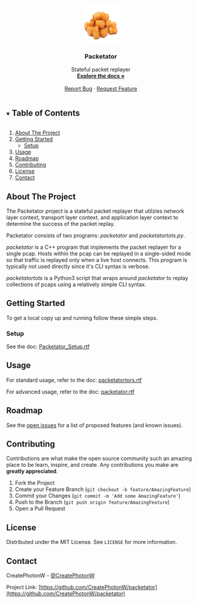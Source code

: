 <!--
*** Thanks for checking out the Best-README-Template. If you have a suggestion
*** that would make this better, please fork the repo and create a pull request
*** or simply open an issue with the tag "enhancement".
*** Thanks again! Now go create something AMAZING! :D
***
***
***
*** To avoid retyping too much info. Do a search and replace for the following:
*** CreatePhotonW, packetator, @CreatePhotonW, email, Packetator, Stateful packet replayer
-->



<!-- PROJECT SHIELDS -->
<!--
*** I'm using markdown "reference style" links for readability.
*** Reference links are enclosed in brackets [ ] instead of parentheses ( ).
*** See the bottom of this document for the declaration of the reference variables
*** for contributors-url, forks-url, etc. This is an optional, concise syntax you may use.
*** https://www.markdownguide.org/basic-syntax/#reference-style-links
-->
<!--
[![Contributors][contributors-shield]][contributors-url]
[![Forks][forks-shield]][forks-url]
[![Stargazers][stars-shield]][stars-url]
[![Issues][issues-shield]][issues-url]
[![MIT License][license-shield]][license-url]
[![LinkedIn][linkedin-shield]][linkedin-url]
-->


<!-- PROJECT LOGO -->
<br />
<p align="center">
  <a href="https://github.com/CreatePhotonW/packetator">
    <img src="tots.png" alt="Logo" width="100" height="100"> 
  </a>

  <h3 align="center">Packetator</h3>

  <p align="center">
    Stateful packet replayer
    <br />
    <a href="https://github.com/CreatePhotonW/packetator/tree/main/docs"><strong>Explore the docs »</strong></a>
    <br />
    <br />
    <!--
    <a href="https://github.com/CreatePhotonW/packetator">View Demo</a>
    ·
    -->
    <a href="https://github.com/CreatePhotonW/packetator/issues">Report Bug</a>
    ·
    <a href="https://github.com/CreatePhotonW/packetator/issues">Request Feature</a>
  </p>
</p>



<!-- TABLE OF CONTENTS -->
<details open="open">
  <summary><h2 style="display: inline-block">Table of Contents</h2></summary>
  <ol>
    <li>
      <a href="#about-the-project">About The Project</a>
    </li>
    <li>
      <a href="#getting-started">Getting Started</a>
      <ul>
        <li><a href="#Setup">Setup</a></li>
      </ul>
    </li>
    <li><a href="#usage">Usage</a></li>
    <li><a href="#roadmap">Roadmap</a></li>
    <li><a href="#contributing">Contributing</a></li>
    <li><a href="#license">License</a></li>
    <li><a href="#contact">Contact</a></li>
  </ol>
</details>



<!-- ABOUT THE PROJECT -->
## About The Project

<!--
[![Product Name Screen Shot][product-screenshot]](https://example.com)
-->

The Packetator project is a stateful packet replayer that utilzies network layer context, transport layer context, and application layer context to determine the success of the packet replay.

Packetator consists of two programs: _packetator_ and _packetatortots.py_.

_packetator_ is a C++ program that implements the packet replayer for a single pcap. Hosts within the pcap can be replayed in a single-sided mode so that traffic is replayed only when a live host connects. This program is typically not used directly since it's CLI syntax is verbose.

_packetatortots_ is a Python3 script that wraps around _packetator_ to replay collections of pcaps using a relatively simple CLI syntax.

<!-- 
### Built With

* []()
* []()
* []()

-->



<!-- GETTING STARTED -->
## Getting Started

To get a local copy up and running follow these simple steps.

### Setup

See the doc: [Packetator_Setup.rtf](docs/Packetator_Setup.rtf)


<!-- USAGE EXAMPLES -->
## Usage
For standard usage, refer to the doc: [packetatortors.rtf](docs/packetatortots.rtf)

For advanced usage, refer to the doc: [packetator.rtf](dpcs/packetator.rtf)

<!-- ROADMAP -->
## Roadmap

See the [open issues](https://github.com/CreatePhotonW/packetator/issues) for a list of proposed features (and known issues).



<!-- CONTRIBUTING -->
## Contributing

Contributions are what make the open source community such an amazing place to be learn, inspire, and create. Any contributions you make are **greatly appreciated**.

1. Fork the Project
2. Create your Feature Branch (`git checkout -b feature/AmazingFeature`)
3. Commit your Changes (`git commit -m 'Add some AmazingFeature'`)
4. Push to the Branch (`git push origin feature/AmazingFeature`)
5. Open a Pull Request



<!-- LICENSE -->
## License

Distributed under the MIT License. See `LICENSE` for more information.



<!-- CONTACT -->
## Contact

CreatePhotonW - [@CreatePhotonW](https://twitter.com/CreatePhotonW)

Project Link: [https://github.com/CreatePhotonW/packetator](https://github.com/CreatePhotonW/packetator)



<!-- MARKDOWN LINKS & IMAGES -->
<!-- https://www.markdownguide.org/basic-syntax/#reference-style-links -->
[contributors-shield]: https://img.shields.io/github/contributors/CreatePhotonW/repo.svg?style=for-the-badge
[contributors-url]: https://github.com/CreatePhotonW/repo/graphs/contributors
[forks-shield]: https://img.shields.io/github/forks/CreatePhotonW/repo.svg?style=for-the-badge
[forks-url]: https://github.com/CreatePhotonW/repo/network/members
[stars-shield]: https://img.shields.io/github/stars/CreatePhotonW/repo.svg?style=for-the-badge
[stars-url]: https://github.com/CreatePhotonW/repo/stargazers
[issues-shield]: https://img.shields.io/github/issues/CreatePhotonW/repo.svg?style=for-the-badge
[issues-url]: https://github.com/CreatePhotonW/repo/issues
[license-shield]: https://img.shields.io/github/license/CreatePhotonW/repo.svg?style=for-the-badge
[license-url]: https://github.com/CreatePhotonW/repo/blob/master/LICENSE.txt
[linkedin-shield]: https://img.shields.io/badge/-LinkedIn-black.svg?style=for-the-badge&logo=linkedin&colorB=555
[linkedin-url]: https://linkedin.com/in/CreatePhotonW
